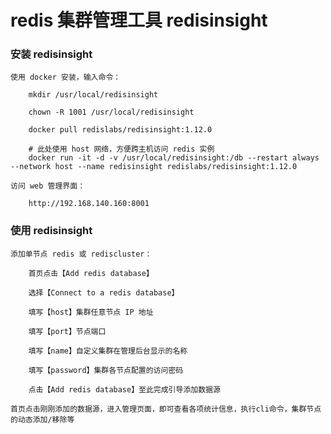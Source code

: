 
# redis 集群管理工具 redisinsight

### 安装 redisinsight

    使用 docker 安装，输入命令：

        mkdir /usr/local/redisinsight

        chown -R 1001 /usr/local/redisinsight

        docker pull redislabs/redisinsight:1.12.0

        # 此处使用 host 网络，方便跨主机访问 redis 实例
        docker run -it -d -v /usr/local/redisinsight:/db --restart always --network host --name redisinsight redislabs/redisinsight:1.12.0

    访问 web 管理界面：

        http://192.168.140.160:8001

### 使用 redisinsight

    添加单节点 redis 或 rediscluster：

        首页点击【Add redis database】

        选择【Connect to a redis database】

        填写【host】集群任意节点 IP 地址

        填写【port】节点端口

        填写【name】自定义集群在管理后台显示的名称

        填写【password】集群各节点配置的访问密码

        点击【Add redis database】至此完成引导添加数据源

    首页点击刚刚添加的数据源，进入管理页面，即可查看各项统计信息，执行cli命令，集群节点的动态添加/移除等
